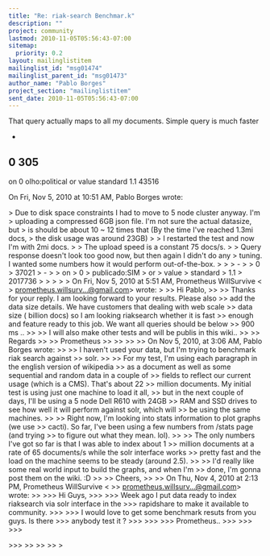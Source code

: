 ```yaml
---
title: "Re: riak-search Benchmar.k"
description: ""
project: community
lastmod: 2010-11-05T05:56:43-07:00
sitemap:
  priority: 0.2
layout: mailinglistitem
mailinglist_id: "msg01474"
mailinglist_parent_id: "msg01473"
author_name: "Pablo Borges"
project_section: "mailinglistitem"
sent_date: 2010-11-05T05:56:43-07:00
---
```



That query actually maps to all my documents. Simple query is much faster


-

0
305
-

on
0
olho:political
or
value
standard
1.1
43516

On Fri, Nov 5, 2010 at 10:51 AM, Pablo Borges  wrote:

&gt; Due to disk space constraints I had to move to 5 node cluster anyway. I'm
&gt; uploading a compressed 6GB json file. I'm not sure the actual datasize, but
&gt; is should be about 10 ~ 12 times that (By the time I've reached 1.3mi docs,
&gt; the disk usage was around 23GB)
&gt;
&gt; I restarted the test and now I'm with 2mi docs.
&gt;
&gt; The upload speed is a constant 75 docs/s.
&gt;
&gt; Query response doesn't look too good now, but then again I didn't do any
&gt; tuning. I wanted some numbers how it would perform out-of-the-box.
&gt;
&gt; 
&gt; -
&gt; 
&gt; 0
&gt; 37021
&gt; -
&gt; 
&gt; on
&gt; 0
&gt; publicado:SIM
&gt; or
&gt; value
&gt; standard
&gt; 1.1
&gt; 2017736
&gt; 
&gt; 
&gt;
&gt;
&gt; On Fri, Nov 5, 2010 at 5:51 AM, Prometheus WillSurvive &lt;
&gt; prometheus.willsurv...@gmail.com&gt; wrote:
&gt;
&gt;&gt; Hi Pablo,
&gt;&gt;
&gt;&gt; Thanks for your reply. I am looking forward to your results. Please also
&gt;&gt; add the data size details. We have customers that dealing with web scale
&gt;&gt; data size ( billion docs) so I am looking riaksearch whether it is fast
&gt;&gt; enough and feature ready to this job. We want all queries should be below
&gt;&gt; 900 ms ..
&gt;&gt;
&gt;&gt; I will also make other tests and will be publis in this wiki..
&gt;&gt;
&gt;&gt; Regards
&gt;&gt;
&gt;&gt; Prometheus
&gt;&gt;
&gt;&gt;
&gt;&gt;
&gt;&gt; On Nov 5, 2010, at 3:06 AM, Pablo Borges wrote:
&gt;&gt;
&gt;&gt; I haven't used your data, but I'm trying to benchmark riak search against
&gt;&gt; solr.
&gt;&gt;
&gt;&gt; For my test, I'm using each paragraph in the english version of wikipedia
&gt;&gt; as a document as well as some sequential and random data in a couple of
&gt;&gt; fields to reflect our current usage (which is a CMS). That's about 22
&gt;&gt; million documents. My initial test is using just one machine to load it all,
&gt;&gt; but in the next couple of days, I'll be using a 5 node Dell R610 with 24GB
&gt;&gt; RAM and SSD drives to see how well it will perform against solr, which will
&gt;&gt; be using the same machines.
&gt;&gt;
&gt;&gt; Right now, I'm looking into stats information to plot graphs (we use
&gt;&gt; cacti). So far, I've been using a few numbers from /stats page (and trying
&gt;&gt; to figure out what they mean. lol).
&gt;&gt;
&gt;&gt; The only numbers I've got so far is that I was able to index about 1
&gt;&gt; million documents at a rate of 65 documents/s while the solr interface works
&gt;&gt; pretty fast and the load on the machine seems to be steady (around 2.5).
&gt;&gt;
&gt;&gt; I'd really like some real world input to build the graphs, and when I'm
&gt;&gt; done, I'm gonna post them on the wiki. :D
&gt;&gt;
&gt;&gt; Cheers,
&gt;&gt;
&gt;&gt; On Thu, Nov 4, 2010 at 2:13 PM, Prometheus WillSurvive &lt;
&gt;&gt; prometheus.willsurv...@gmail.com&gt; wrote:
&gt;&gt;
&gt;&gt;&gt; Hi Guys,
&gt;&gt;&gt;
&gt;&gt;&gt; Week ago I put data ready to index riaksearch via solr interface in the
&gt;&gt;&gt; rapidshare to make it available to community.
&gt;&gt;&gt;
&gt;&gt;&gt; I would love to get some benchmark resuts from you guys. Is there
&gt;&gt;&gt; anybody test it ?
&gt;&gt;&gt;
&gt;&gt;&gt;
&gt;&gt;&gt; Prometheus..
&gt;&gt;&gt;
&gt;&gt;&gt;
&gt;&gt;&gt;

&gt;&gt;&gt;
&gt;&gt;
&gt;&gt;
&gt;&gt;
&gt;
